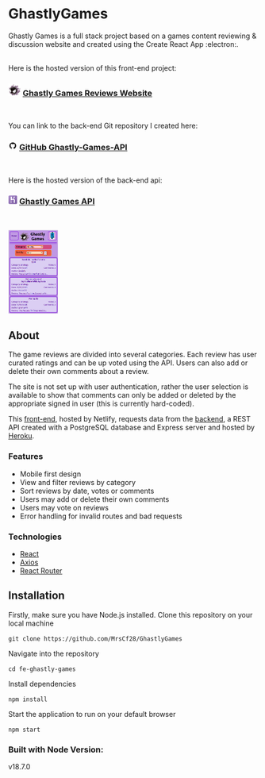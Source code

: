 # GhastlyGames

Ghastly Games is a full stack project based on a games content reviewing & discussion website and created using the Create React App :electron:.

<br />
Here is the hosted version of this front-end project: 

### <img src="src/resources/Ghastly.png" alt="Ghastly Pokemon: 192" width=25px> [Ghastly Games Reviews Website](https://ghastlygamesreviews.netlify.app/)
<br/>

You can link to the back-end Git repository I created here:
### <img src="src/resources/GitHub-Mark.png" alt="github" width=18px> [GitHub Ghastly-Games-API](https://github.com/MrsCf28/Ghastly-Games-API)
<br />

Here is the hosted version of the back-end api:
### <img src="src/resources/heroku2.png" alt="heroku" width=18px> [Ghastly Games API](https://ghastly-games-reviews.herokuapp.com/api)
<br />

[<img src="src/resources/GhastlyGameReviewsPreview.png" alt="Ghastly Games App Preview" width=100px>](https://ghastlygamesreviews.netlify.app/)

## About

The game reviews are divided into several categories. Each review has user curated ratings and can be up voted using the API. Users can also add or delete their own comments about a review.

The site is not set up with user authentication, rather the user selection is available to show that comments can only be added or deleted by the appropriate signed in user (this is currently hard-coded).

This [front-end](https://ghastlygamesreviews.netlify.app/), hosted by Netlify, requests data from the [backend](https://github.com/MrsCf28/Ghastly-Games-API), a REST API created with a PostgreSQL database and Express server and hosted by [Heroku](https://ghastly-games-reviews.herokuapp.com/api).

### Features

- Mobile first design
- View and filter reviews by category
- Sort reviews by date, votes or comments
- Users may add or delete their own comments
- Users may vote on reviews
- Error handling for invalid routes and bad requests

### Technologies

- [React](https://reactjs.org/)
- [Axios](https://www.npmjs.com/package/axios)
- [React Router](https://reactrouter.com/en/main)


## Installation

Firstly, make sure you have Node.js installed.
Clone this repository on your local machine 
```
git clone https://github.com/MrsCf28/GhastlyGames
```
Navigate into the repository
```
cd fe-ghastly-games
```
Install dependencies
```
npm install
```
Start the application to run on your default browser
```
npm start
```

### Built with Node Version:
v18.7.0
